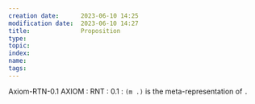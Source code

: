 ```yaml
---
creation date:		2023-06-10 14:25
modification date:	2023-06-10 14:27
title: 				Proposition
type:
topic:
index:
name:
tags: 
---
```


Axiom-RTN-0.1 
AXIOM : RNT : 0.1 : `(m .)` is the meta-representation of `.`